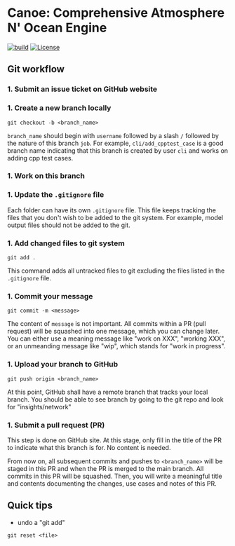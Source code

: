 # Canoe: Comprehensive Atmosphere N' Ocean Engine

[![build](https://github.com/chengcli/canoe/actions/workflows/main.yml/badge.svg)](https://github.com/chengcli/canoe/actions/workflows/main.yml)
[![License](https://img.shields.io/badge/License-BSD%203--Clause-blue.svg)](https://opensource.org/licenses/BSD-3-Clause)

## Git workflow
### 1. Submit an issue ticket on GitHub website

### 1. Create a new branch locally
```
git checkout -b <branch_name>
```
`branch_name` should begin with `username` followed by a slash `/` followed by the
nature of this branch `job`. For example, `cli/add_cpptest_case` is a good branch name
indicating that this branch is created by user `cli` and works on adding cpp test cases.

### 1. Work on this branch

### 1. Update the `.gitignore` file
Each folder can have its own `.gitignore` file. This file keeps tracking the files that
you don't wish to be added to the git system. For example, model output files should not
be added to the git.

### 1. Add changed files to git system
```
git add .
```
This command adds all untracked files to git excluding the files listed in the
`.gitignore` file.

### 1. Commit your message
```
git commit -m <message>
```
The content of `message` is not important. All commits within a PR (pull request) will
be squashed into one message, which you can change later. You can either use a meaning
message like "work on XXX", "working XXX", or an unmeanding message like "wip", which
stands for "work in progress".

### 1. Upload your branch to GitHub
```
git push origin <branch_name>
```
At this point, GitHub shall have a remote branch that tracks your local branch. You
should be able to see branch by going to the git repo and look for "insights/network"

### 1. Submit a pull request (PR)
This step is done on GitHub site. At this stage, only fill in the title of the PR to
indicate what this branch is for. No content is needed.

From now on, all subsequent commits and pushes to `<branch_name>` will be staged in this
PR and when the PR is merged to the main branch. All commits in this PR will be
squashed. Then, you will write a meaningful title and contents documenting the changes,
use cases and notes of this PR.

## Quick tips
- undo a "git add"
```
git reset <file>
```
